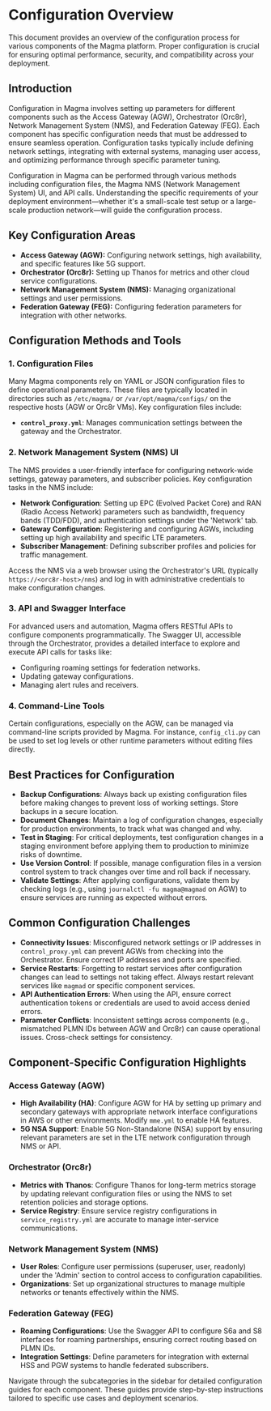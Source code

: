 # Configuration Overview

This document provides an overview of the configuration process for various components of the Magma platform. Proper configuration is crucial for ensuring optimal performance, security, and compatibility across your deployment.

## Introduction

Configuration in Magma involves setting up parameters for different components such as the Access Gateway (AGW), Orchestrator (Orc8r), Network Management System (NMS), and Federation Gateway (FEG). Each component has specific configuration needs that must be addressed to ensure seamless operation. Configuration tasks typically include defining network settings, integrating with external systems, managing user access, and optimizing performance through specific parameter tuning.

Configuration in Magma can be performed through various methods including configuration files, the Magma NMS (Network Management System) UI, and API calls. Understanding the specific requirements of your deployment environment—whether it's a small-scale test setup or a large-scale production network—will guide the configuration process.

## Key Configuration Areas

- **Access Gateway (AGW):** Configuring network settings, high availability, and specific features like 5G support.
- **Orchestrator (Orc8r):** Setting up Thanos for metrics and other cloud service configurations.
- **Network Management System (NMS):** Managing organizational settings and user permissions.
- **Federation Gateway (FEG):** Configuring federation parameters for integration with other networks.

## Configuration Methods and Tools

### 1. Configuration Files

Many Magma components rely on YAML or JSON configuration files to define operational parameters. These files are typically located in directories such as `/etc/magma/` or `/var/opt/magma/configs/` on the respective hosts (AGW or Orc8r VMs). Key configuration files include:

- **`control_proxy.yml`**: Manages communication settings between the gateway and the Orchestrator.

### 2. Network Management System (NMS) UI

The NMS provides a user-friendly interface for configuring network-wide settings, gateway parameters, and subscriber policies. Key configuration tasks in the NMS include:

- **Network Configuration**: Setting up EPC (Evolved Packet Core) and RAN (Radio Access Network) parameters such as bandwidth, frequency bands (TDD/FDD), and authentication settings under the 'Network' tab.
- **Gateway Configuration**: Registering and configuring AGWs, including setting up high availability and specific LTE parameters.
- **Subscriber Management**: Defining subscriber profiles and policies for traffic management.

Access the NMS via a web browser using the Orchestrator's URL (typically `https://<orc8r-host>/nms`) and log in with administrative credentials to make configuration changes.

### 3. API and Swagger Interface

For advanced users and automation, Magma offers RESTful APIs to configure components programmatically. The Swagger UI, accessible through the Orchestrator, provides a detailed interface to explore and execute API calls for tasks like:

- Configuring roaming settings for federation networks.
- Updating gateway configurations.
- Managing alert rules and receivers.

### 4. Command-Line Tools

Certain configurations, especially on the AGW, can be managed via command-line scripts provided by Magma. For instance, `config_cli.py` can be used to set log levels or other runtime parameters without editing files directly.

## Best Practices for Configuration

- **Backup Configurations**: Always back up existing configuration files before making changes to prevent loss of working settings. Store backups in a secure location.
- **Document Changes**: Maintain a log of configuration changes, especially for production environments, to track what was changed and why.
- **Test in Staging**: For critical deployments, test configuration changes in a staging environment before applying them to production to minimize risks of downtime.
- **Use Version Control**: If possible, manage configuration files in a version control system to track changes over time and roll back if necessary.
- **Validate Settings**: After applying configurations, validate them by checking logs (e.g., using `journalctl -fu magma@magmad` on AGW) to ensure services are running as expected without errors.

## Common Configuration Challenges

- **Connectivity Issues**: Misconfigured network settings or IP addresses in `control_proxy.yml` can prevent AGWs from checking into the Orchestrator. Ensure correct IP addresses and ports are specified.
- **Service Restarts**: Forgetting to restart services after configuration changes can lead to settings not taking effect. Always restart relevant services like `magmad` or specific component services.
- **API Authentication Errors**: When using the API, ensure correct authentication tokens or credentials are used to avoid access denied errors.
- **Parameter Conflicts**: Inconsistent settings across components (e.g., mismatched PLMN IDs between AGW and Orc8r) can cause operational issues. Cross-check settings for consistency.

## Component-Specific Configuration Highlights

### Access Gateway (AGW)

- **High Availability (HA)**: Configure AGW for HA by setting up primary and secondary gateways with appropriate network interface configurations in AWS or other environments. Modify `mme.yml` to enable HA features.
- **5G NSA Support**: Enable 5G Non-Standalone (NSA) support by ensuring relevant parameters are set in the LTE network configuration through NMS or API.

### Orchestrator (Orc8r)

- **Metrics with Thanos**: Configure Thanos for long-term metrics storage by updating relevant configuration files or using the NMS to set retention policies and storage options.
- **Service Registry**: Ensure service registry configurations in `service_registry.yml` are accurate to manage inter-service communications.

### Network Management System (NMS)

- **User Roles**: Configure user permissions (superuser, user, readonly) under the 'Admin' section to control access to configuration capabilities.
- **Organizations**: Set up organizational structures to manage multiple networks or tenants effectively within the NMS.

### Federation Gateway (FEG)

- **Roaming Configurations**: Use the Swagger API to configure S6a and S8 interfaces for roaming partnerships, ensuring correct routing based on PLMN IDs.
- **Integration Settings**: Define parameters for integration with external HSS and PGW systems to handle federated subscribers.

Navigate through the subcategories in the sidebar for detailed configuration guides for each component. These guides provide step-by-step instructions tailored to specific use cases and deployment scenarios.
